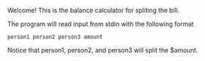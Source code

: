 Welcome! This is the balance calculator for spliting the bill.

The program will read input from stdin with the following format
```
person1 person2 person3 amount
```
Notice that person1, person2, and person3 will split the $amount. 

